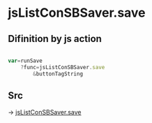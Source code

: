 # jsListConSBSaver.save

## Difinition by js action

```js.js

var=runSave
	?func=jsListConSBSaver.save
		&buttonTagString
```

## Src

-> [jsListConSBSaver.save](https://github.com/puutaro/CommandClick/blob/master/app/src/main/java/com/puutaro/commandclick/fragment_lib/terminal_fragment/js_interface/edit/JsListConSBSaver.kt#L26)


